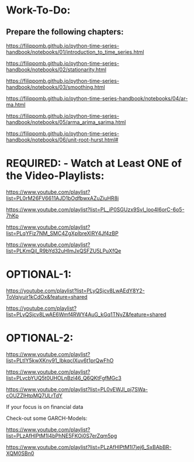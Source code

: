 # Work-To-Do:

## Prepare the following chapters:

https://filippomb.github.io/python-time-series-handbook/notebooks/01/introduction_to_time_series.html

https://filippomb.github.io/python-time-series-handbook/notebooks/02/stationarity.html

https://filippomb.github.io/python-time-series-handbook/notebooks/03/smoothing.html

https://filippomb.github.io/python-time-series-handbook/notebooks/04/ar-ma.html

https://filippomb.github.io/python-time-series-handbook/notebooks/05/arma_arima_sarima.html

https://filippomb.github.io/python-time-series-handbook/notebooks/06/unit-root-hurst.html#

# REQUIRED: - Watch at Least ONE of the Video-Playlists:

https://www.youtube.com/playlist?list=PL0rM26FV6611AJD1bOdfbwxAZuZiuHR8i

https://www.youtube.com/playlist?list=PL_iP0SGUzx9SvI_loo4I6orC-6o5-7hKp

https://www.youtube.com/playlist?list=PLqYFiz7NM_SMC4ZgXplbreXlRY4Jf4zBP

https://www.youtube.com/playlist?list=PLKmQjl_R9bYd32uHImJxQSFZU5LPuXfQe

# OPTIONAL-1:

https://youtube.com/playlist?list=PLyQSjcv8LwAEdY8Y2-ToVqiyuir1kCdOx&feature=shared

https://youtube.com/playlist?list=PLyQSjcv8LwAE6Wmf4RWY4AuG_kGq1TNyZ&feature=shared


# OPTIONAL-2:

https://www.youtube.com/playlist?list=PLtIY5kwXKny91_IbkqcIXuv6t1prQwFhO

https://www.youtube.com/playlist?list=PLvcbYUQ5t0UHOLnBzl46_Q6QKtFgfMGc3

https://www.youtube.com/playlist?list=PL0vEWJI_pj7SWa-cOUZZlHtpMQ7ULrTdY


If your focus is on financial data 

Check-out some GARCH-Models:

https://www.youtube.com/playlist?list=PLzAfHlPtM1I4bPhNE5FKOi0S7erZqm5pg

https://www.youtube.com/playlist?list=PLzAfHlPtM1I7jej6_SxBAbBR-XQM0SBn0

